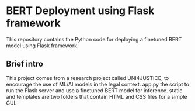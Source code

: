 # BERT Deployment using Flask framework
This repository contains the Python code for deploying a finetuned BERT model using Flask framework.

## Brief intro
This project comes from a research project called UNI4JUSTICE, to encourage the use of ML/AI models in the legal context.
app.py the script to run the Flask server and use a finetuned BERT model for inference.
static and templates are two folders that contain HTML and CSS files for a simple GUI.
